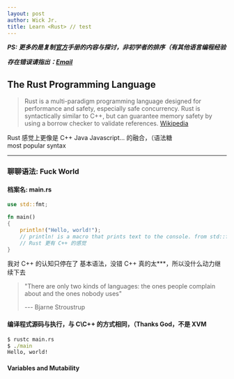 ```yaml
---
layout: post
author: Wick Jr.
title: Learn <Rust> // test
---
```


***PS: 更多的是复制[官方](https://www.rust-lang.org/learn)手册的内容与探讨，非初学者的排序（有其他语言编程经验***

***存在错误请指出：[Email](mailto:l_.ll@hotmail.com)***
 
## The **Rust** Programming Language

> Rust is a multi-paradigm programming language designed for performance and safety, especially safe concurrency. Rust is syntactically similar to C++, but can guarantee memory safety by using a borrow checker to validate references. [Wikipedia](https://en.wikipedia.org/wiki/Rust_(programming_language))

Rust 感觉上更像是 C++ Java Javascript... 的融合，（语法糖<br>
most popular syntax
<hr>

### 聊聊语法: Fuck World

#### 档案名: main.rs

```rust
use std::fmt;

fn main()
{
    println!("Hello, world!");
    // println! is a macro that prints text to the console. from std::fmt
    // Rust 更有 C++ 的感觉
}
```
我对 C++ 的认知只停在了 基本语法，没错 C++ 真的太\*\*\*，所以没什么动力继续下去

> "There are only two kinds of languages: the ones people complain about and the ones nobody uses"
> 
> --- Bjarne Stroustrup

#### 编译程式源码与执行，与 C\C++ 的方式相同，（Thanks God，不是 XVM
```cmd
$ rustc main.rs
$ ./main
Hello, world!
```
#### Variables and Mutability

```rust

